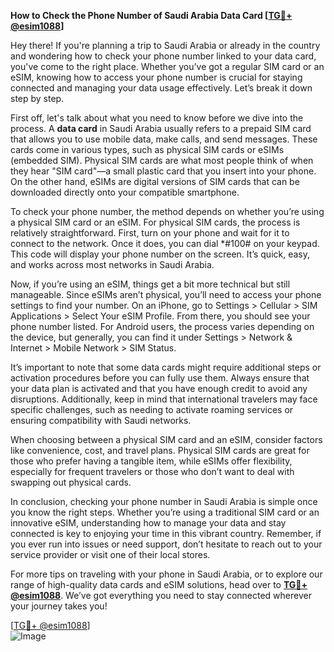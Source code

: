 **How to Check the Phone Number of Saudi Arabia Data Card [[TG💪+ @esim1088](https://t.me/s/esim1088)]**

Hey there! If you're planning a trip to Saudi Arabia or already in the country and wondering how to check your phone number linked to your data card, you've come to the right place. Whether you’ve got a regular SIM card or an eSIM, knowing how to access your phone number is crucial for staying connected and managing your data usage effectively. Let’s break it down step by step.

First off, let's talk about what you need to know before we dive into the process. A **data card** in Saudi Arabia usually refers to a prepaid SIM card that allows you to use mobile data, make calls, and send messages. These cards come in various types, such as physical SIM cards or eSIMs (embedded SIM). Physical SIM cards are what most people think of when they hear "SIM card"—a small plastic card that you insert into your phone. On the other hand, eSIMs are digital versions of SIM cards that can be downloaded directly onto your compatible smartphone.

To check your phone number, the method depends on whether you’re using a physical SIM card or an eSIM. For physical SIM cards, the process is relatively straightforward. First, turn on your phone and wait for it to connect to the network. Once it does, you can dial *#100# on your keypad. This code will display your phone number on the screen. It’s quick, easy, and works across most networks in Saudi Arabia.

Now, if you’re using an eSIM, things get a bit more technical but still manageable. Since eSIMs aren’t physical, you’ll need to access your phone settings to find your number. On an iPhone, go to Settings > Cellular > SIM Applications > Select Your eSIM Profile. From there, you should see your phone number listed. For Android users, the process varies depending on the device, but generally, you can find it under Settings > Network & Internet > Mobile Network > SIM Status.

It’s important to note that some data cards might require additional steps or activation procedures before you can fully use them. Always ensure that your data plan is activated and that you have enough credit to avoid any disruptions. Additionally, keep in mind that international travelers may face specific challenges, such as needing to activate roaming services or ensuring compatibility with Saudi networks.

When choosing between a physical SIM card and an eSIM, consider factors like convenience, cost, and travel plans. Physical SIM cards are great for those who prefer having a tangible item, while eSIMs offer flexibility, especially for frequent travelers or those who don’t want to deal with swapping out physical cards.

In conclusion, checking your phone number in Saudi Arabia is simple once you know the right steps. Whether you’re using a traditional SIM card or an innovative eSIM, understanding how to manage your data and stay connected is key to enjoying your time in this vibrant country. Remember, if you ever run into issues or need support, don’t hesitate to reach out to your service provider or visit one of their local stores.

For more tips on traveling with your phone in Saudi Arabia, or to explore our range of high-quality data cards and eSIM solutions, head over to **[TG💪+ @esim1088](https://t.me/s/esim1088)**. We’ve got everything you need to stay connected wherever your journey takes you!

[[TG💪+ @esim1088](https://t.me/s/esim1088)]  
![Image](https://i.postimg.cc/Y0z9fWf4/image.png)
